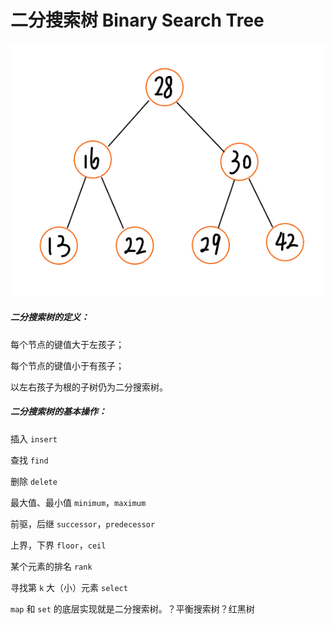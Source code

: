 # 二分搜索树 Binary Search Tree


![solve](https://raw.githubusercontent.com/KimmiGYH/LeetCode_Notes_Public/master/Section02_Templates/%E4%BA%8C%E5%8F%89%E6%A0%91/%E4%BA%8C%E5%88%86%E6%90%9C%E7%B4%A2%E6%A0%91.png)

##### 二分搜索树的定义：

每个节点的键值大于左孩子；

每个节点的键值小于有孩子；

以左右孩子为根的子树仍为二分搜索树。



##### 二分搜索树的基本操作：

插入 `insert`

查找 `find`

删除 `delete`

最大值、最小值  `minimum`，`maximum`

前驱，后继  `successor`，`predecessor`

上界，下界 `floor`，`ceil`

某个元素的排名 `rank`

寻找第 `k` 大（小）元素 `select`



`map` 和 `set` 的底层实现就是二分搜索树。？平衡搜索树？红黑树







